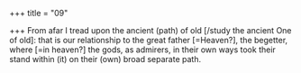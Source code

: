 +++
title = "09"

+++
From afar I tread upon the ancient (path) of old [/study the ancient One of  old]: that is our relationship to the great father [=Heaven?], the begetter, where [=in heaven?] the gods, as admirers, in their own ways took their  stand within (it) on their (own) broad separate path.  